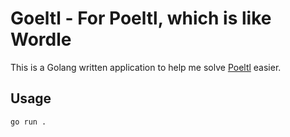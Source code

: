 # Goeltl - For Poeltl, which is like Wordle

This is a Golang written application to help me solve [Poeltl](https://poeltl.dunk.town/) easier.

## Usage

```
go run .
```
